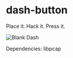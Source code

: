 # dash-button
Place it. Hack it. Press it.

![Blank Dash](http://i.imgur.com/V26dxTl.png)

Dependencies: libpcap
